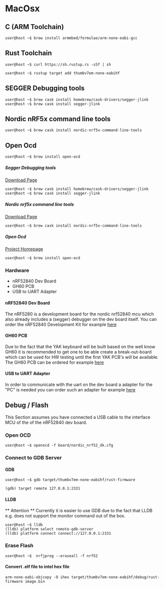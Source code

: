 # MacOsx

## C (ARM Toolchain)
```shell
user@host ~$ brew install armmbed/formulae/arm-none-eabi-gcc
```
## Rust Toolchain
```shell
user@host ~$ curl https://sh.rustup.rs -sSf | sh
```
```shell
user@host ~$ rustup target add thumbv7em-none-eabihf
```
## SEGGER Debugging tools
```shell
user@host ~$ brew cask install homebrew/cask-drivers/segger-jlink
user@host ~$ brew cask install segger-jlink
```
## Nordic nRF5x command line tools
```shell
user@host ~$ brew cask install nordic-nrf5x-command-line-tools
```
## Open Ocd
```shell
user@host ~$ brew install open-ocd
```



##### Segger Debugging tools
[Download Page](https://infocenter.nordicsemi.com/topic/ug_nrf5x_cltools/UG/cltools/nrf5x_command_line_tools_lpage.html)
```shell
user@host ~$ brew cask install homebrew/cask-drivers/segger-jlink
user@host ~$ brew cask install segger-jlink
```

##### Nordic nrf5x command line tools
[Download Page](https://infocenter.nordicsemi.com/topic/ug_nrf5x_cltools/UG/cltools/nrf5x_command_line_tools_lpage.html)

```shell
user@host ~$ brew cask install nordic-nrf5x-command-line-tools
```

##### Open Ocd
[Project Homepage](http://openocd.org/)
```shell
user@host ~$ brew install open-ocd
```

### Hardware

* nRF52840 Dev Board
* GH60 PCB
* USB to UART Adapter

#### nRF52840 Dev Board
The nRF5280 is a development board for the nordic nrf52840 mcu which also already includes a (segger) debugger on the dev board itself.
You can order the nRF52840 Development Kit for example [here](https://www.rutronik24.com/product/nordic/nrf52840-dk/10422794.html)

#### GH60 PCB
Due to the fact that the YAK keyboard will be built based on the well know GH60 it is recommended to get one to be able create a break-out-board
which can be used for HW testing until the first YAK PCB's will be available.
The GH60 PCB can be ordered for example [here](https://www.banggood.com/GH60-DIY-Mechanical-Keyboard-PCB-Support-Breathing-LED-60-Cherry-MX-Poker2-Poker3-p-1084998.html?cur_warehouse=CN)

#### USB to UART Adapter
In order to communicate with the uart on the dev board a adapter for the "PC" is needed you can order such an adapter for example [here](https://www.amazon.de/dp/B0753H4SQS/ref=cm_sw_em_r_mt_dp_U_uEdSCb45T73B2?th=1)




## Debug / Flash

This Section assumes you have connected a USB cable to the interface MCU of the of the nRF52840 dev board.

### Open OCD
```shell
user@host ~$ openocd -f board/nordic_nrf52_dk.cfg
```

### Connect to GDB Server

#### GDB

```shell
user@host ~$ gdb target/thumbv7em-none-eabihf/rust-firmware

(gdb) target remote 127.0.0.1:2331

```

#### LLDB
** Attention ** Currently it is easier to use GDB due to the fact that LLDB e.g. does not support the monitor command out of the box.


```shell
user@host ~$ lldb
(lldb) platform select remote-gdb-server
(lldb) platform connect connect://127.0.0.1:2331
```


### Erase Flash
```shell
user@host ~$  nrfjprog --eraseall -f nrf52
```


#### Convert .elf file to intel hex file
```shell
arm-none-eabi-objcopy -O ihex target/thumbv7em-none-eabihf/debug/rust-firmware image.bin
```
